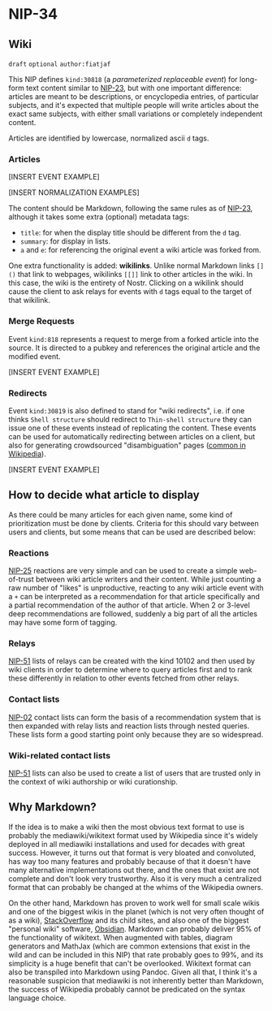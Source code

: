 NIP-34
======

Wiki
----

`draft` `optional` `author:fiatjaf`

This NIP defines `kind:30818` (a _parameterized replaceable event_) for long-form text content similar to [NIP-23](23.md), but with one important difference: articles are meant to be descriptions, or encyclopedia entries, of particular subjects, and it's expected that multiple people will write articles about the exact same subjects, with either small variations or completely independent content.

Articles are identified by lowercase, normalized ascii `d` tags.

### Articles

[INSERT EVENT EXAMPLE]

[INSERT NORMALIZATION EXAMPLES]

The content should be Markdown, following the same rules as of [NIP-23](23.md), although it takes some extra (optional) metadata tags:

  - `title`: for when the display title should be different from the `d` tag.
  - `summary`: for display in lists.
  - `a` and `e`: for referencing the original event a wiki article was forked from.

One extra functionality is added: **wikilinks**. Unlike normal Markdown links `[]()` that link to webpages, wikilinks `[[]]` link to other articles in the wiki. In this case, the wiki is the entirety of Nostr. Clicking on a wikilink should cause the client to ask relays for events with `d` tags equal to the target of that wikilink.

### Merge Requests

Event `kind:818` represents a request to merge from a forked article into the source. It is directed to a pubkey and references the original article and the modified event.

[INSERT EVENT EXAMPLE]

### Redirects

Event `kind:30819` is also defined to stand for "wiki redirects", i.e. if one thinks `Shell structure` should redirect to `Thin-shell structure` they can issue one of these events instead of replicating the content. These events can be used for automatically redirecting between articles on a client, but also for generating crowdsourced "disambiguation" pages ([common in Wikipedia](https://en.wikipedia.org/wiki/Help:Disambiguation)).

[INSERT EVENT EXAMPLE]

How to decide what article to display
-------------------------------------

As there could be many articles for each given name, some kind of prioritization must be done by clients. Criteria for this should vary between users and clients, but some means that can be used are described below:

### Reactions

[NIP-25](25.md) reactions are very simple and can be used to create a simple web-of-trust between wiki article writers and their content. While just counting a raw number of "likes" is unproductive, reacting to any wiki article event with a `+` can be interpreted as a recommendation for that article specifically and a partial recommendation of the author of that article. When 2 or 3-level deep recommendations are followed, suddenly a big part of all the articles may have some form of tagging.

### Relays

[NIP-51](51.md) lists of relays can be created with the kind 10102 and then used by wiki clients in order to determine where to query articles first and to rank these differently in relation to other events fetched from other relays.

### Contact lists

[NIP-02](02.md) contact lists can form the basis of a recommendation system that is then expanded with relay lists and reaction lists through nested queries. These lists form a good starting point only because they are so widespread.

### Wiki-related contact lists

[NIP-51](51.md) lists can also be used to create a list of users that are trusted only in the context of wiki authorship or wiki curationship.

Why Markdown?
-------------

If the idea is to make a wiki then the most obvious text format to use is probably the mediawiki/wikitext format used by Wikipedia since it's widely deployed in all mediawiki installations and used for decades with great success. However, it turns out that format is very bloated and convoluted, has way too many features and probably because of that it doesn't have many alternative implementations out there, and the ones that exist are not complete and don't look very trustworthy. Also it is very much a centralized format that can probably be changed at the whims of the Wikipedia owners.

On the other hand, Markdown has proven to work well for small scale wikis and one of the biggest wikis in the planet (which is not very often thought of as a wiki), [StackOverflow](https://stackoverflow.com) and its child sites, and also one of the biggest "personal wiki" software, [Obsidian](https://obsidian.md/). Markdown can probably deliver 95% of the functionality of wikitext. When augmented with tables, diagram generators and MathJax (which are common extensions that exist in the wild and can be included in this NIP) that rate probably goes to 99%, and its simplicity is a huge benefit that can't be overlooked. Wikitext format can also be transpíled into Markdown using Pandoc. Given all that, I think it's a reasonable suspicion that mediawiki is not inherently better than Markdown, the success of Wikipedia probably cannot be predicated on the syntax language choice.
